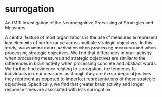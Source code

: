 # surrogation
An fMRI Investigation of the  Neurocognitive Processing of Strategies and Measures

A central feature of most organizations is the use of measures to represent key elements of performance across multiple strategic objectives. In this study, we examine neural activation when processing measures and when processing strategic objectives. We find that differences in brain activity when processing measures and strategic objectives are similar to the differences in brain activity when processing concrete and abstract words. We further find evidence relating to surrogation, the tendency for individuals to treat measures as though they are the strategic objectives they represent as opposed to imperfect representations of those strategic objectives. Specifically, we find that greater brain activity and longer response times are associated with less surrogation.
